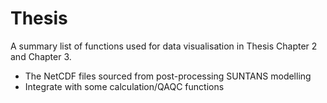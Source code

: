 # Thesis
A summary list of functions used for data visualisation in Thesis Chapter 2 and Chapter 3.
- The NetCDF files sourced from post-processing SUNTANS modelling 
- Integrate with some calculation/QAQC functions
